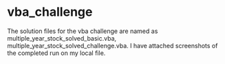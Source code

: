 # vba_challenge
The solution files for the vba challenge are named as multiple_year_stock_solved_basic.vba, multiple_year_stock_solved_challenge.vba. 
I have attached screenshots of the completed run on my local file.
 
